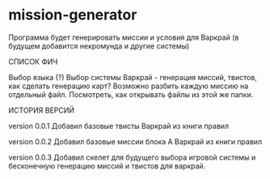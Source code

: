 # mission-generator
Программа будет генерировать миссии и условия для Варкрай (в будущем добавится некромунда и другие системы)


СПИСОК ФИЧ

Выбор языка (?)
Выбор системы
Варкрай - генерация миссий, твистов, как сделать генерацию карт?
Возможно разбить каждую миссию на отдельный файл. Посмотреть, как открывать файлы из этой же папки. 


ИСТОРИЯ ВЕРСИЙ

version 0.0.1 
Добавил базовые твисты Варкрай из книги правил

version 0.0.2
Добавил базовые миссии блока А Варкрай из книги правил

version 0.0.3
Добавил скелет для будущего выбора игровой системы и бесконечную генерацию миссий и твистов для варкрай.  
